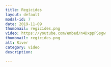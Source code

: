 ```yaml
---
title: Regicides
layout: default
modal-id: 7
date: 2019-11-09
thumbnail: regicides.png
video: https://youtube.com/embed/n4DxppPSsgw
thumbnail: regicides.png
alt: River
category: video
description: 

---
```


